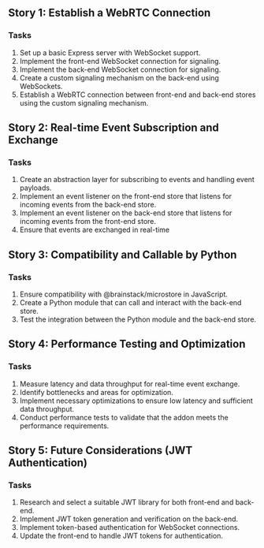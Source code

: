 ## Story 1: Establish a WebRTC Connection
### Tasks
1. Set up a basic Express server with WebSocket support.
2. Implement the front-end WebSocket connection for signaling.
3. Implement the back-end WebSocket connection for signaling.
4. Create a custom signaling mechanism on the back-end using WebSockets.
5. Establish a WebRTC connection between front-end and back-end stores using the custom signaling mechanism.

## Story 2: Real-time Event Subscription and Exchange
### Tasks
1. Create an abstraction layer for subscribing to events and handling event payloads.
2. Implement an event listener on the front-end store that listens for incoming events from the back-end store.
3. Implement an event listener on the back-end store that listens for incoming events from the front-end store.
4. Ensure that events are exchanged in real-time

## Story 3: Compatibility and Callable by Python
### Tasks
1. Ensure compatibility with @brainstack/microstore in JavaScript.
2. Create a Python module that can call and interact with the back-end store.
3. Test the integration between the Python module and the back-end store.

## Story 4: Performance Testing and Optimization
### Tasks
1. Measure latency and data throughput for real-time event exchange.
2. Identify bottlenecks and areas for optimization.
3. Implement necessary optimizations to ensure low latency and sufficient data throughput.
4. Conduct performance tests to validate that the addon meets the performance requirements.

## Story 5: Future Considerations (JWT Authentication)
### Tasks
1. Research and select a suitable JWT library for both front-end and back-end.
2. Implement JWT token generation and verification on the back-end.
3. Implement token-based authentication for WebSocket connections.
4. Update the front-end to handle JWT tokens for authentication.